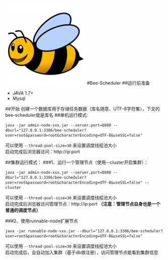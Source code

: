 ![BeeScheduler](admin-node/src/main/resources/public/app/img/logo.png "BeeScheduler")
#Bee-Scheduler
##运行前准备
- JAVA 1.7+
- Mysql

##开始
创建一个数据库用于存储任务数据（库名随意、UTF-8字符集），下文的bee-scheduler就是库名
##单机运行模式:
```shell
java -jar admin-node-xxx.jar --server.port=8080 --dburl="127.0.0.1:3306/bee-scheduler?user=root&password=root&characterEncoding=UTF-8&useSSL=false"
```
可以使用 ```--thread-pool-size=30``` 来设置调度线程池大小  
启动完成后浏览器访问：http://ip:port  

##集群运行模式：
###1、运行一个管理节点（使用--cluster开启集群）：
```shell
java -jar admin-node-xxx.jar --server.port=8080 --dburl="127.0.0.1:3306/bee-scheduler?user=root&password=root&characterEncoding=UTF-8&useSSL=false" --cluster
```
可以使用 ```--thread-pool-size=30``` 来设置调度线程池大小  
启动完成后浏览器访问管理节点：http://ip:port **（注意：管理节点自身也是一个普通的调度节点）** 


###2、使用runnable-node扩展节点
```shell
java -jar runnable-node-xxx.jar --dburl="127.0.0.1:3306/bee-scheduler?user=root&password=root&characterEncoding=UTF-8&useSSL=false"
```
可以使用 ```--thread-pool-size=30``` 来设置调度线程池大小  
启动完成后，会自动加入集群（基于db做注册），访问管理节点能看到集群信息